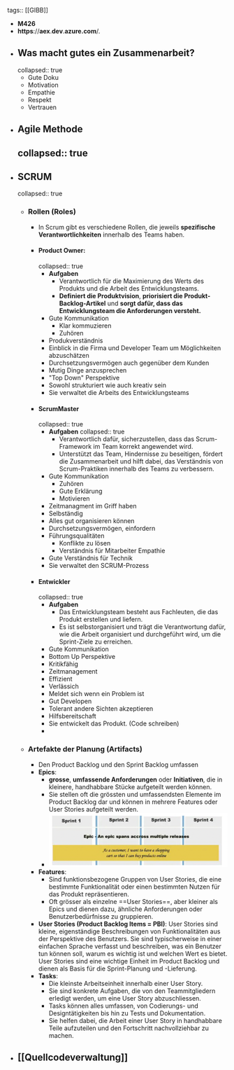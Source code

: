 tags:: [[GIBB]]

- **M426**
- **https**://**aex**.**dev**.**azure.com**/.
- ## Was macht gutes ein Zusammenarbeit?
  collapsed:: true
	- Gute Doku
	- Motivation
	- Empathie
	- Respekt
	- Vertrauen
- ## Agile Methode
  collapsed:: true
	-
- ## SCRUM
  collapsed:: true
	- ### Rollen (Roles)
		- In Scrum gibt es verschiedene Rollen, die jeweils **spezifische Verantwortlichkeiten**  innerhalb des Teams haben.
		- #### **Product Owner**:
		  collapsed:: true
			- **Aufgaben**
				- Verantwortlich für die Maximierung des Werts des Produkts und die Arbeit des Entwicklungsteams.
				- **Definiert die Produktvision**, **priorisiert die Produkt-Backlog-Artikel** und **sorgt dafür, dass das Entwicklungsteam die Anforderungen versteht.**
			- Gute Kommunikation
				- Klar kommuzieren
				- Zuhören
			- Produkverständnis
			- Einblick in die Firma und Developer Team um Möglichkeiten abzuschätzen
			- Durchsetzungsvermögen auch gegenüber dem Kunden
			- Mutig Dinge anzusprechen
			- "Top Down" Perspektive
			- Sowohl strukturiert wie auch kreativ sein
			- Sie verwaltet die Arbeits des Entwicklungsteams
		- #### **ScrumMaster**
		  collapsed:: true
			- **Aufgaben**
			  collapsed:: true
				- Verantwortlich dafür, sicherzustellen, dass das Scrum-Framework im Team korrekt angewendet wird.
				- Unterstützt das Team, Hindernisse zu beseitigen, fördert die Zusammenarbeit und hilft dabei, das Verständnis von Scrum-Praktiken innerhalb des Teams zu verbessern.
			- Gute Kommunikation
				- Zuhören
				- Gute Erklärung
				- Motivieren
			- Zeitmanagment im Griff haben
			- Selbständig
			- Alles gut organisieren können
			- Durchsetzungsvermögen, einfordern
			- Führungsqualitäten
				- Konflikte zu lösen
				- Verständnis für Mitarbeiter Empathie
			- Gute Verständnis für Technik
			- Sie verwaltet den SCRUM-Prozess
		- #### **Entwickler**
		  collapsed:: true
			- **Aufgaben**
				- Das Entwicklungsteam besteht aus Fachleuten, die das Produkt erstellen und liefern.
				- Es ist selbstorganisiert und trägt die Verantwortung dafür, wie die Arbeit organisiert und durchgeführt wird, um die Sprint-Ziele zu erreichen.
			- Gute Kommunikation
			- Bottom Up Perspektive
			- Kritikfähig
			- Zeitmanagement
			- Effizient
			- Verlässich
			- Meldet sich wenn ein Problem ist
			- Gut Developen
			- Tolerant andere Sichten akzeptieren
			- Hilfsbereitschaft
			- Sie entwickelt das Produkt. (Code schreiben)
			-
	- ### Artefakte der Planung (Artifacts)
		- Den Product Backlog und den Sprint Backlog umfassen
		- **Epics**:
			- **grosse**, **umfassende Anforderungen** oder **Initiativen**, die in kleinere, handhabbare Stücke aufgeteilt werden können.
			- Sie stellen oft die grössten und umfassendsten Elemente im Product Backlog dar und können in mehrere Features oder User Stories aufgeteilt werden.
			- ![Bildschirmfoto 2024-05-02 um 09.16.29.png](../assets/Bildschirmfoto_2024-05-02_um_09.16.29_1714634194092_0.png)
		- **Features**:
			- Sind funktionsbezogene Gruppen von User Stories, die eine bestimmte Funktionalität oder einen bestimmten Nutzen für das Produkt repräsentieren.
			- Oft grösser als einzelne ==User Stories==, aber kleiner als Epics und dienen dazu, ähnliche Anforderungen oder Benutzerbedürfnisse zu gruppieren.
		- **User Stories (Product Backlog Items = PBI)**: User Stories sind kleine, eigenständige Beschreibungen von Funktionalitäten aus der Perspektive des Benutzers. Sie sind typischerweise in einer einfachen Sprache verfasst und beschreiben, was ein Benutzer tun können soll, warum es wichtig ist und welchen Wert es bietet. User Stories sind eine wichtige Einheit im Product Backlog und dienen als Basis für die Sprint-Planung und -Lieferung.
		- **Tasks**:
			- Die kleinste Arbeitseinheit innerhalb einer User Story.
			- Sie sind konkrete Aufgaben, die von den Teammitgliedern erledigt werden, um eine User Story abzuschliessen.
			- Tasks können alles umfassen, von Codierungs- und Designtätigkeiten bis hin zu Tests und Dokumentation.
			- Sie helfen dabei, die Arbeit einer User Story in handhabbare Teile aufzuteilen und den Fortschritt nachvollziehbar zu machen.
- [[Quellcodeverwaltung]]
	-